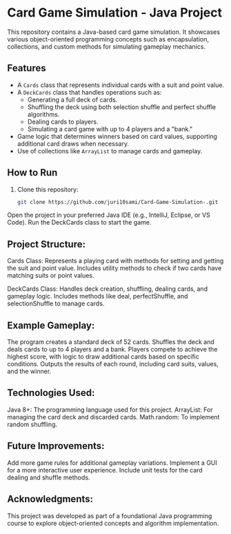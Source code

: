 # Card Game Simulation - Java Project

This repository contains a Java-based card game simulation. It showcases various object-oriented programming concepts such as encapsulation, collections, and custom methods for simulating gameplay mechanics.

## Features
- A `Cards` class that represents individual cards with a suit and point value.
- A `DeckCards` class that handles operations such as:
  - Generating a full deck of cards.
  - Shuffling the deck using both selection shuffle and perfect shuffle algorithms.
  - Dealing cards to players.
  - Simulating a card game with up to 4 players and a "bank."
- Game logic that determines winners based on card values, supporting additional card draws when necessary.
- Use of collections like `ArrayList` to manage cards and gameplay.

## How to Run
1. Clone this repository:
   ```bash
   git clone https://github.com/juri10sami/Card-Game-Simulation-.git
Open the project in your preferred Java IDE (e.g., IntelliJ, Eclipse, or VS Code).
Run the DeckCards class to start the game.

## Project Structure:

Cards Class:
Represents a playing card with methods for setting and getting the suit and point value.
Includes utility methods to check if two cards have matching suits or point values.

DeckCards Class:
Handles deck creation, shuffling, dealing cards, and gameplay logic.
Includes methods like deal, perfectShuffle, and selectionShuffle to manage cards.

## Example Gameplay:
The program creates a standard deck of 52 cards.
Shuffles the deck and deals cards to up to 4 players and a bank.
Players compete to achieve the highest score, with logic to draw additional cards based on specific conditions.
Outputs the results of each round, including card suits, values, and the winner.

## Technologies Used:
Java 8+: The programming language used for this project.
ArrayList: For managing the card deck and discarded cards.
Math.random: To implement random shuffling.

## Future Improvements:
Add more game rules for additional gameplay variations.
Implement a GUI for a more interactive user experience.
Include unit tests for the card dealing and shuffle methods.

## Acknowledgments:
This project was developed as part of a foundational Java programming course to explore object-oriented concepts and algorithm implementation.







